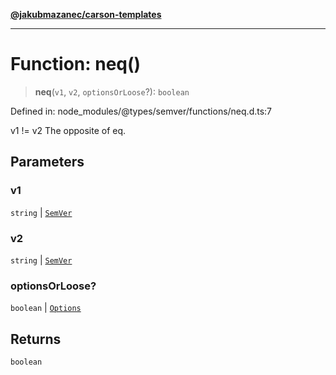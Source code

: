 [**@jakubmazanec/carson-templates**](../../../README.md)

---

# Function: neq()

> **neq**(`v1`, `v2`, `optionsOrLoose`?): `boolean`

Defined in: node_modules/@types/semver/functions/neq.d.ts:7

v1 != v2 The opposite of eq.

## Parameters

### v1

`string` | [`SemVer`](../classes/SemVer.md)

### v2

`string` | [`SemVer`](../classes/SemVer.md)

### optionsOrLoose?

`boolean` | [`Options`](../interfaces/Options.md)

## Returns

`boolean`
